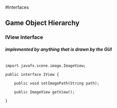 
#Interfaces

## Game Object Hierarchy

### IView Interface 

##### implemented by anything that is drawn by the GUI

```

import javafx.scene.image.ImageView;

public interface IView {

	public void setImagePath(String path);
	
	public ImageView getView();
	
}

```

###

